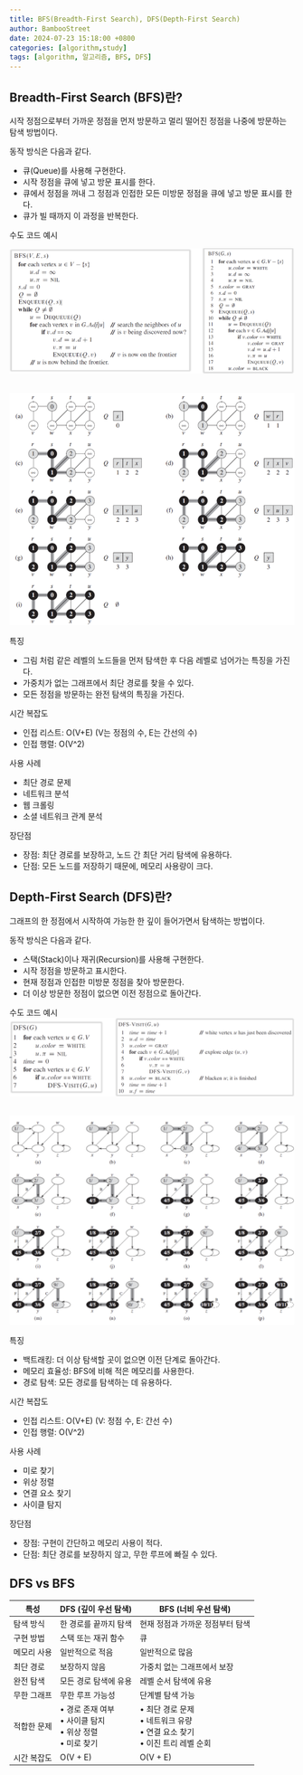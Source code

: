 ```yaml
---
title: BFS(Breadth-First Search), DFS(Depth-First Search)
author: BambooStreet
date: 2024-07-23 15:18:00 +0800
categories: [algorithm,study]
tags: [algorithm, 알고리즘, BFS, DFS]
---
```


## Breadth-First Search (BFS)란?
시작 정점으로부터 가까운 정점을 먼저 방문하고 멀리 떨어진 정점을 나중에 방문하는 탐색 방법이다.

동작 방식은 다음과 같다.
* 큐(Queue)를 사용해 구현한다.
* 시작 정점을 큐에 넣고 방문 표시를 한다.
* 큐에서 정점을 꺼내 그 정점과 인접한 모든 미방문 정점을 큐에 넣고 방문 표시를 한다.
* 큐가 빌 때까지 이 과정을 반복한다.

수도 코드 예시

![BFS_pseudocode](assets/img/posts/20240723/BFS_pseudocode.png)
<br>
<br>

![BFS_example](assets/img/posts/20240723/BFS_example.png)
<br>

특징
* 그림 처럼 같은 레벨의 노드들을 먼저 탐색한 후 다음 레벨로 넘어가는 특징을 가진다.
* 가중치가 없는 그래프에서 최단 경로를 찾을 수 있다.
* 모든 정점을 방문하는 완전 탐색의 특징을 가진다.

시간 복잡도
* 인접 리스트: O(V+E) (V는 정점의 수, E는 간선의 수)
* 인접 행렬: O(V^2)

사용 사례
* 최단 경로 문제
* 네트워크 분석
* 웹 크롤링
* 소셜 네트워크 관계 분석

장단점
* 장점: 최단 경로를 보장하고, 노드 간 최단 거리 탐색에 유용하다.
* 단점: 모든 노드를 저장하기 때문에, 메모리 사용량이 크다.



## Depth-First Search (DFS)란?
그래프의 한 정점에서 시작하여 가능한 한 깊이 들어가면서 탐색하는 방법이다.

동작 방식은 다음과 같다.
* 스택(Stack)이나 재귀(Recursion)를 사용해 구현한다.
* 시작 정점을 방문하고 표시한다.
* 현재 정점과 인접한 미방문 정점을 찾아 방문한다.
* 더 이상 방문한 정점이 없으면 이전 정점으로 돌아간다.

수도 코드 예시
![DFS_pseudocode](assets/img/posts/20240723/DFS_pseudocode.png)
<br>
<br>

![DFS_example](assets/img/posts/20240723/DFS_example.png)
<br>

특징
* 백트래킹: 더 이상 탐색할 곳이 없으면 이전 단계로 돌아간다.
* 메모리 효율성: BFS에 비해 적은 메모리를 사용한다.
* 경로 탐색: 모든 경로를 탐색하는 데 유용하다.

시간 복잡도
* 인접 리스트: O(V+E) (V: 정점 수, E: 간선 수)
* 인접 행렬: O(V^2)

사용 사례
* 미로 찾기
* 위상 정렬
* 연결 요소 찾기
* 사이클 탐지

장단점
* 장점: 구현이 간단하고 메모리 사용이 적다.
* 단점: 최단 경로를 보장하지 않고, 무한 루프에 빠질 수 있다.


## DFS vs BFS

| 특성 | DFS (깊이 우선 탐색) | BFS (너비 우선 탐색) |
|------|----------------------|----------------------|
| 탐색 방식 | 한 경로를 끝까지 탐색 | 현재 정점과 가까운 정점부터 탐색 |
| 구현 방법 | 스택 또는 재귀 함수 | 큐 |
| 메모리 사용 | 일반적으로 적음 | 일반적으로 많음 |
| 최단 경로 | 보장하지 않음 | 가중치 없는 그래프에서 보장 |
| 완전 탐색 | 모든 경로 탐색에 유용 | 레벨 순서 탐색에 유용 |
| 무한 그래프 | 무한 루프 가능성 | 단계별 탐색 가능 |
| 적합한 문제 | • 경로 존재 여부<br>• 사이클 탐지<br>• 위상 정렬<br>• 미로 찾기 | • 최단 경로 문제<br>• 네트워크 유량<br>• 연결 요소 찾기<br>• 이진 트리 레벨 순회 |
| 시간 복잡도 | O(V + E) | O(V + E) |


